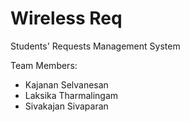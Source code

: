 # Wireless Req
Students' Requests Management System

Team Members:
- Kajanan Selvanesan
- Laksika Tharmalingam
- Sivakajan Sivaparan
